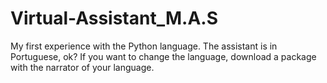 <h1 text-align="center">Virtual-Assistant_M.A.S</h1>
<p>My first experience with the Python language. The assistant is in Portuguese, ok? If you want to change the language, download a package with the narrator of your language.</p>
